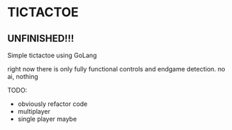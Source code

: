 # TICTACTOE
## UNFINISHED!!!
Simple tictactoe using GoLang

right now there is only fully functional controls and endgame detection. no ai, nothing

TODO:
- obviously refactor code
- multiplayer
- single player maybe